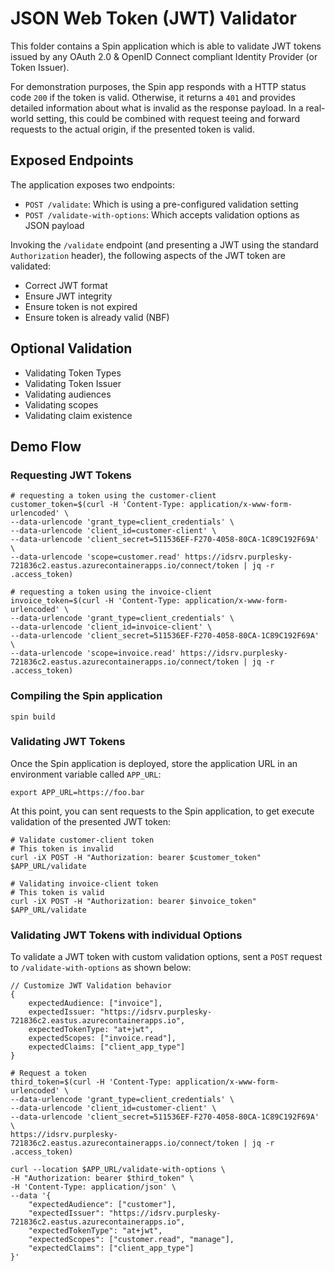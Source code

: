 # JSON Web Token (JWT) Validator

This folder contains a Spin application which is able to validate JWT tokens issued by any OAuth 2.0 & OpenID Connect compliant Identity Provider (or Token Issuer). 

For demonstration purposes, the Spin app responds with a HTTP status code `200` if the token is valid. Otherwise, it returns a `401` and provides detailed information about what is invalid as the response payload. In a real-world setting, this could be combined with request teeing and forward requests to the actual origin, if the presented token is valid.

## Exposed Endpoints

The application exposes two endpoints:

- `POST /validate`: Which is using a pre-configured validation setting
- `POST /validate-with-options`: Which accepts validation options as JSON payload 

Invoking the `/validate` endpoint (and presenting a JWT using the standard `Authorization` header), the following aspects of the JWT token are validated:

- Correct JWT format
- Ensure JWT integrity
- Ensure token is not expired
- Ensure token is already valid (NBF)

## Optional Validation

- Validating Token Types
- Validating Token Issuer
- Validating audiences
- Validating scopes
- Validating claim existence


## Demo Flow

### Requesting JWT Tokens

```console
# requesting a token using the customer-client
customer_token=$(curl -H 'Content-Type: application/x-www-form-urlencoded' \
--data-urlencode 'grant_type=client_credentials' \
--data-urlencode 'client_id=customer-client' \
--data-urlencode 'client_secret=511536EF-F270-4058-80CA-1C89C192F69A' \
--data-urlencode 'scope=customer.read' https://idsrv.purplesky-721836c2.eastus.azurecontainerapps.io/connect/token | jq -r .access_token)

# requesting a token using the invoice-client
invoice_token=$(curl -H 'Content-Type: application/x-www-form-urlencoded' \
--data-urlencode 'grant_type=client_credentials' \
--data-urlencode 'client_id=invoice-client' \
--data-urlencode 'client_secret=511536EF-F270-4058-80CA-1C89C192F69A' \
--data-urlencode 'scope=invoice.read' https://idsrv.purplesky-721836c2.eastus.azurecontainerapps.io/connect/token | jq -r .access_token)
```

### Compiling the Spin application

```console
spin build
```

### Validating JWT Tokens

Once the Spin application is deployed, store the application URL in an environment variable called `APP_URL`:

```console
export APP_URL=https://foo.bar
```

At this point, you can sent requests to the Spin application, to get execute validation of the presented JWT token:

```console
# Validate customer-client token
# This token is invalid
curl -iX POST -H "Authorization: bearer $customer_token" $APP_URL/validate 

# Validating invoice-client token
# This token is valid
curl -iX POST -H "Authorization: bearer $invoice_token"  $APP_URL/validate
```

### Validating JWT Tokens with individual Options

To validate a JWT token with custom validation options, sent a `POST` request to `/validate-with-options` as shown below:

```jsonc
// Customize JWT Validation behavior
{   
    expectedAudience: ["invoice"],
    expectedIssuer: "https://idsrv.purplesky-721836c2.eastus.azurecontainerapps.io",
    expectedTokenType: "at+jwt",
    expectedScopes: ["invoice.read"],
    expectedClaims: ["client_app_type"]
}
```

```console
# Request a token
third_token=$(curl -H 'Content-Type: application/x-www-form-urlencoded' \
--data-urlencode 'grant_type=client_credentials' \
--data-urlencode 'client_id=customer-client' \
--data-urlencode 'client_secret=511536EF-F270-4058-80CA-1C89C192F69A' \
https://idsrv.purplesky-721836c2.eastus.azurecontainerapps.io/connect/token | jq -r .access_token)

curl --location $APP_URL/validate-with-options \
-H "Authorization: bearer $third_token" \
-H 'Content-Type: application/json' \
--data '{
    "expectedAudience": ["customer"],
    "expectedIssuer": "https://idsrv.purplesky-721836c2.eastus.azurecontainerapps.io",
    "expectedTokenType": "at+jwt",
    "expectedScopes": ["customer.read", "manage"],
    "expectedClaims": ["client_app_type"]
}'
```
